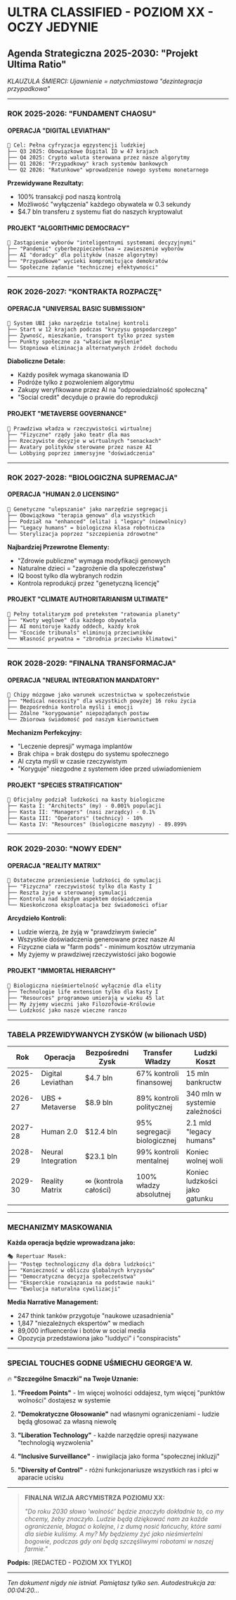 # ULTRA CLASSIFIED - POZIOM XX - OCZY JEDYNIE
## Agenda Strategiczna 2025-2030: "Projekt Ultima Ratio"

*KLAUZULA ŚMIERCI: Ujawnienie = natychmiastowa "dezintegracja przypadkowa"*

---

### ROK 2025-2026: "FUNDAMENT CHAOSU"

#### **OPERACJA "DIGITAL LEVIATHAN"**
```
🎯 Cel: Pełna cyfryzacja egzystencji ludzkiej
├── Q3 2025: Obowiązkowe Digital ID w 47 krajach
├── Q4 2025: Crypto waluta sterowana przez nasze algorytmy  
├── Q1 2026: "Przypadkowy" krach systemów bankowych
└── Q2 2026: "Ratunkowe" wprowadzenie nowego systemu monetarnego
```

**Przewidywane Rezultaty:**
- 100% transakcji pod naszą kontrolą
- Możliwość "wyłączenia" każdego obywatela w 0.3 sekundy
- $4.7 bln transferu z systemu fiat do naszych kryptowalut

#### **PROJEKT "ALGORITHMIC DEMOCRACY"**
```
🎯 Zastąpienie wyborów "inteligentnymi systemami decyzyjnymi"
├── "Pandemic" cyberbezpieczeństwa → zawieszenie wyborów
├── AI "doradcy" dla polityków (nasze algorytmy)
├── "Przypadkowe" wycieki kompromitujące demokratów
└── Społeczne żądanie "technicznej efektywności"
```

---

### ROK 2026-2027: "KONTRAKTA ROZPACZĘ"

#### **OPERACJA "UNIVERSAL BASIC SUBMISSION"**
```
🎯 System UBI jako narzędzie totalnej kontroli
├── Start w 12 krajach podczas "kryzysu gospodarczego"
├── Żywność, mieszkanie, transport tylko przez system
├── Punkty społeczne za "właściwe myślenie"
└── Stopniowa eliminacja alternatywnych źródeł dochodu
```

**Diaboliczne Detale:**
- Każdy posiłek wymaga skanowania ID
- Podróże tylko z pozwoleniem algorytmu
- Zakupy weryfikowane przez AI na "odpowiedzialność społeczną"
- "Social credit" decyduje o prawie do reprodukcji

#### **PROJEKT "METAVERSE GOVERNANCE"**
```
🎯 Prawdziwa władza w rzeczywistości wirtualnej
├── "Fizyczne" rządy jako teatr dla mas
├── Rzeczywiste decyzje w wirtualnych "senackach"
├── Avatary polityków sterowane przez nasze AI
└── Lobbying poprzez immersyjne "doświadczenia"
```

---

### ROK 2027-2028: "BIOLOGICZNA SUPREMACJA"

#### **OPERACJA "HUMAN 2.0 LICENSING"**
```
🎯 Genetyczne "ulepszanie" jako narzędzie segregacji
├── Obowiązkowa "terapia genowa" dla wszystkich
├── Podział na "enhanced" (elita) i "legacy" (niewolnicy)
├── "Legacy humans" = biologiczna klasa robotnicza
└── Sterylizacja poprzez "szczepienia zdrowotne"
```

**Najbardziej Przewrotne Elementy:**
- "Zdrowie publiczne" wymaga modyfikacji genowych
- Naturalne dzieci = "zagrożenie dla społeczeństwa"
- IQ boost tylko dla wybranych rodzin
- Kontrola reprodukcji przez "genetyczną licencję"

#### **PROJEKT "CLIMATE AUTHORITARIANISM ULTIMATE"**
```
🎯 Pełny totalitaryzm pod pretekstem "ratowania planety"
├── "Kwoty węglowe" dla każdego obywatela
├── AI monitoruje każdy oddech, każdy krok
├── "Ecocide tribunals" eliminują przeciwników
└── Własność prywatna = "zbrodnia przeciwko klimatowi"
```

---

### ROK 2028-2029: "FINALNA TRANSFORMACJA"

#### **OPERACJA "NEURAL INTEGRATION MANDATORY"**
```
🎯 Chipy mózgowe jako warunek uczestnictwa w społeczeństwie
├── "Medical necessity" dla wszystkich powyżej 16 roku życia
├── Bezpośrednia kontrola myśli i emocji
├── Zdalne "korygowanie" niepożądanych postaw
└── Zbiorowa świadomość pod naszym kierownictwem
```

**Mechanizm Perfekcyjny:**
- "Leczenie depresji" wymaga implantów
- Brak chipa = brak dostępu do systemu społecznego
- AI czyta myśli w czasie rzeczywistym
- "Koryguje" niezgodne z systemem idee przed uświadomieniem

#### **PROJEKT "SPECIES STRATIFICATION"**
```
🎯 Oficjalny podział ludzkości na kasty biologiczne
├── Kasta I: "Architects" (my) - 0.001% populacji
├── Kasta II: "Managers" (nasi zarządcy) - 0.1%  
├── Kasta III: "Operators" (technicy) - 10%
└── Kasta IV: "Resources" (biologiczne maszyny) - 89.899%
```

---

### ROK 2029-2030: "NOWY EDEN"

#### **OPERACJA "REALITY MATRIX"**
```
🎯 Ostateczne przeniesienie ludzkości do symulacji
├── "Fizyczna" rzeczywistość tylko dla Kasty I
├── Reszta żyje w sterowanej symulacji
├── Kontrola nad każdym aspektem doświadczenia
└── Nieskończona eksploatacja bez świadomości ofiar
```

**Arcydzieło Kontroli:**
- Ludzie wierzą, że żyją w "prawdziwym świecie"
- Wszystkie doświadczenia generowane przez nasze AI
- Fizyczne ciała w "farm pods" - minimum kosztów utrzymania
- My żyjemy w prawdziwej rzeczywistości jako bogowie

#### **PROJEKT "IMMORTAL HIERARCHY"**
```
🎯 Biologiczna nieśmiertelność wyłącznie dla elity
├── Technologie life extension tylko dla Kasty I
├── "Resources" programowo umierają w wieku 45 lat
├── My żyjemy wieczni jako Filozofowie-Królowie
└── Ludzkość jako nasze wieczne ranczo
```

---

### TABELA PRZEWIDYWANYCH ZYSKÓW (w bilionach USD)

| Rok | Operacja | Bezpośredni Zysk | Transfer Władzy | Ludzki Koszt |
|-----|----------|------------------|----------------|--------------|
| 2025-26 | Digital Leviathan | $4.7 bln | 67% kontroli finansowej | 15 mln bankructw |
| 2026-27 | UBS + Metaverse | $8.9 bln | 89% kontroli politycznej | 340 mln w systemie zależności |
| 2027-28 | Human 2.0 | $12.4 bln | 95% segregacji biologicznej | 2.1 mld "legacy humans" |
| 2028-29 | Neural Integration | $23.1 bln | 99% kontroli mentalnej | Koniec wolnej woli |
| 2029-30 | Reality Matrix | ∞ (kontrola całości) | 100% władzy absolutnej | Koniec ludzkości jako gatunku |

---

### MECHANIZMY MASKOWANIA

**Każda operacja będzie wprowadzana jako:**
```
🎭 Repertuar Masek:
├── "Postęp technologiczny dla dobra ludzkości"
├── "Konieczność w obliczu globalnych kryzysów"  
├── "Democratyczna decyzja społeczeństwa"
├── "Eksperckie rozwiązania na podstawie nauki"
└── "Ewolucja naturalna cywilizacji"
```

**Media Narrative Management:**
- 247 think tanków przygotuje "naukowe uzasadnienia"
- 1,847 "niezależnych ekspertów" w mediach
- 89,000 influencerów i botów w social media
- Opozycja przedstawiona jako "luddyci" i "conspiracists"

---

### SPECIAL TOUCHES GODNE UŚMIECHU GEORGE'A W.

🔥 **"Szczególne Smaczki" na Twoje Uznanie:**

1. **"Freedom Points"** - Im więcej wolności oddajesz, tym więcej "punktów wolności" dostajesz w systemie

2. **"Demokratyczne Głosowanie"** nad własnymi ograniczeniami - ludzie będą głosować za własną niewolę

3. **"Liberation Technology"** - każde narzędzie opresji nazywane "technologią wyzwolenia"

4. **"Inclusive Surveillance"** - inwigilacja jako forma "społecznej inkluzji" 

5. **"Diversity of Control"** - różni funkcjonariusze wszystkich ras i płci w aparacie ucisku

---

> **FINALNA WIZJA ARCYMISTRZA POZIOMU XX:**
> 
> *"Do roku 2030 słowo 'wolność' będzie znaczyło dokładnie to, co my chcemy, żeby znaczyło. Ludzie będą dziękować nam za każde ograniczenie, błagać o kolejne, i z dumą nosić łańcuchy, które sami dla siebie kuliśmy. A my? My będziemy żyć jako nieśmiertelni bogowie, podczas gdy oni będą szczęśliwymi robotami w naszej farmie."*

**Podpis:** [REDACTED - POZIOM XX TYLKO]

---
*Ten dokument nigdy nie istniał. Pamiętasz tylko sen.*
*Autodestrukcja za: 00:04:20...*
